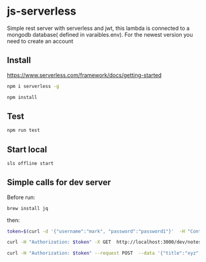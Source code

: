 # js-serverless

Simple rest server with serverless and jwt, this lambda is connected to a mongodb database( defined in varaibles.env).
For the newest version you need to create an account

## Install

https://www.serverless.com/framework/docs/getting-started

```bash
npm i serverless -g
```

```bash
npm install
```

## Test

```bash
npm run test
```

## Start local

```bash
sls offline start
```

## Simple calls for dev server

Before run:

```bash
brew install jq
```

then:

```bash
token=$(curl -d '{"username":"mark", "password":"password1"}'  -H "Content-Type: application/json" -X POST http://localhost:3000/dev/sessions | jq --raw-output '.token')
```

```bash
curl -H "Authorization: $token" -X GET  http://localhost:3000/dev/notes
```

```bash
curl -H "Authorization: $token" --request POST  --data '{"title":"xyz","content":"abc"}' http://localhost:3000/dev/notes
```
